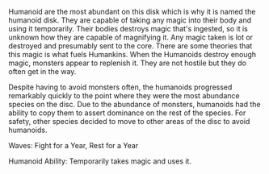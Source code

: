 Humanoid are the most abundant on this disk which is why it is named the humanoid disk. They are capable of taking any magic into their body and using it temporarily. Their bodies destroys magic that's ingested, so it is unknown how they are capable of magnifying it. Any magic taken is lot or destroyed and presumably sent to the core. There are some theories that this magic is what fuels Humankins. When the Humanoids destroy enough magic, monsters appear to replenish it. They are not hostile but they do often get in the way.

Despite having to avoid monsters often, the humanoids progressed remarkably quickly to the point where they were the most abundance species on the disc. Due to the abundance of monsters, humanoids had the ability to copy them to assert dominance on the rest of the species. For safety, other species decided to move to other areas of the disc to avoid humanoids.

Waves: Fight for a Year, Rest for a Year

Humanoid Ability: Temporarily takes magic and uses it.